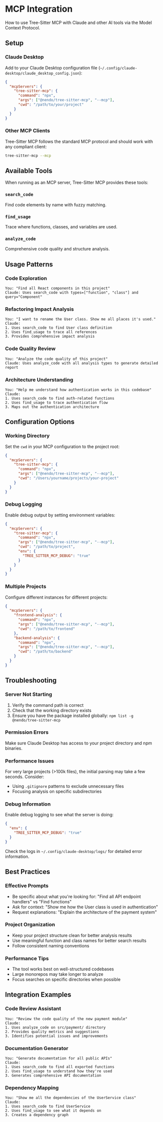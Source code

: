# MCP Integration

How to use Tree-Sitter MCP with Claude and other AI tools via the Model Context Protocol.

## Setup

### Claude Desktop

Add to your Claude Desktop configuration file (`~/.config/claude-desktop/claude_desktop_config.json`):

```json
{
  "mcpServers": {
    "tree-sitter-mcp": {
      "command": "npx",
      "args": ["@nendo/tree-sitter-mcp", "--mcp"],
      "cwd": "/path/to/your/project"
    }
  }
}
```

### Other MCP Clients

Tree-Sitter MCP follows the standard MCP protocol and should work with any compliant client:

```bash
tree-sitter-mcp --mcp
```

## Available Tools

When running as an MCP server, Tree-Sitter MCP provides these tools:

### `search_code`
Find code elements by name with fuzzy matching.

### `find_usage`  
Trace where functions, classes, and variables are used.

### `analyze_code`
Comprehensive code quality and structure analysis.

## Usage Patterns

### Code Exploration
```
You: "Find all React components in this project"
Claude: Uses search_code with types=["function", "class"] and query="Component"
```

### Refactoring Impact Analysis
```
You: "I want to rename the User class. Show me all places it's used."
Claude: 
1. Uses search_code to find User class definition
2. Uses find_usage to trace all references
3. Provides comprehensive impact analysis
```

### Code Quality Review
```
You: "Analyze the code quality of this project"
Claude: Uses analyze_code with all analysis types to generate detailed report
```

### Architecture Understanding
```
You: "Help me understand how authentication works in this codebase"
Claude:
1. Uses search_code to find auth-related functions
2. Uses find_usage to trace authentication flow
3. Maps out the authentication architecture
```

## Configuration Options

### Working Directory
Set the `cwd` in your MCP configuration to the project root:

```json
{
  "mcpServers": {
    "tree-sitter-mcp": {
      "command": "npx",
      "args": ["@nendo/tree-sitter-mcp", "--mcp"],
      "cwd": "/Users/yourname/projects/your-project"
    }
  }
}
```

### Debug Logging
Enable debug output by setting environment variables:

```json
{
  "mcpServers": {
    "tree-sitter-mcp": {
      "command": "npx",
      "args": ["@nendo/tree-sitter-mcp", "--mcp"],
      "cwd": "/path/to/project",
      "env": {
        "TREE_SITTER_MCP_DEBUG": "true"
      }
    }
  }
}
```

### Multiple Projects
Configure different instances for different projects:

```json
{
  "mcpServers": {
    "frontend-analysis": {
      "command": "npx",
      "args": ["@nendo/tree-sitter-mcp", "--mcp"],
      "cwd": "/path/to/frontend"
    },
    "backend-analysis": {
      "command": "npx", 
      "args": ["@nendo/tree-sitter-mcp", "--mcp"],
      "cwd": "/path/to/backend"
    }
  }
}
```

## Troubleshooting

### Server Not Starting
1. Verify the command path is correct
2. Check that the working directory exists
3. Ensure you have the package installed globally: `npm list -g @nendo/tree-sitter-mcp`

### Permission Errors
Make sure Claude Desktop has access to your project directory and npm binaries.

### Performance Issues
For very large projects (>100k files), the initial parsing may take a few seconds. Consider:
- Using `.gitignore` patterns to exclude unnecessary files
- Focusing analysis on specific subdirectories

### Debug Information
Enable debug logging to see what the server is doing:

```json
{
  "env": {
    "TREE_SITTER_MCP_DEBUG": "true"
  }
}
```

Check the logs in `~/.config/claude-desktop/logs/` for detailed error information.

## Best Practices

### Effective Prompts
- Be specific about what you're looking for: "Find all API endpoint handlers" vs "Find functions"
- Ask for context: "Show me how the User class is used in authentication"
- Request explanations: "Explain the architecture of the payment system"

### Project Organization
- Keep your project structure clean for better analysis results
- Use meaningful function and class names for better search results
- Follow consistent naming conventions

### Performance Tips
- The tool works best on well-structured codebases
- Large monorepos may take longer to analyze
- Focus searches on specific directories when possible

## Integration Examples

### Code Review Assistant
```
You: "Review the code quality of the new payment module"
Claude: 
1. Uses analyze_code on src/payment/ directory
2. Provides quality metrics and suggestions
3. Identifies potential issues and improvements
```

### Documentation Generator
```
You: "Generate documentation for all public APIs"
Claude:
1. Uses search_code to find all exported functions
2. Uses find_usage to understand how they're used
3. Generates comprehensive API documentation
```

### Dependency Mapping
```
You: "Show me all the dependencies of the UserService class"
Claude:
1. Uses search_code to find UserService
2. Uses find_usage to see what it depends on
3. Creates a dependency graph
```